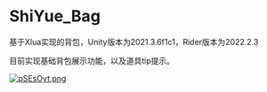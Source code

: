 # ShiYue_Bag

基于Xlua实现的背包，Unity版本为2021.3.6f1c1，Rider版本为2022.2.3

目前实现基础背包展示功能，以及道具tip提示。

[![pSEsOyt.png](https://s1.ax1x.com/2023/01/06/pSEsOyt.png)](https://imgse.com/i/pSEsOyt)

